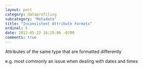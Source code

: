 ```yaml
---
layout: post
category: dataprofiling
subcategory: "Metadata"
title: "Inconsistent Attribute Formats"
ordinal: 5
date: 2012-05-22 16:25:06 -0700
comments: true
---
```

Attributes of the same type that are formatted differently

e.g. most commonly an issue when dealing with dates and times
